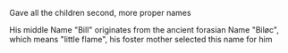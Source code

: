 
Gave all the children second, more proper names

His middle Name "Bill" originates from the ancient forasian Name "Biløc", which means "little flame", his foster mother selected this name for him